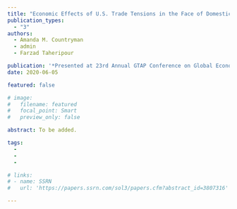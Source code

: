 ```yaml
---
title: "Economic Effects of U.S. Trade Tensions in the Face of Domestic Agricultural Support"
publication_types:
  - "3"
authors:
  - Amanda M. Countryman
  - admin
  - Farzad Taheripour

publication: '*Presented at 23rd Annual GTAP Conference on Global Economic Analysis(Virtual)*'
date: 2020-06-05

featured: false

# image:
#   filename: featured
#   focal_point: Smart
#   preview_only: false

abstract: To be added.

tags:
  -  
  -  
  - 

# links:
# - name: SSRN
#   url: 'https://papers.ssrn.com/sol3/papers.cfm?abstract_id=3807316'

---
```

